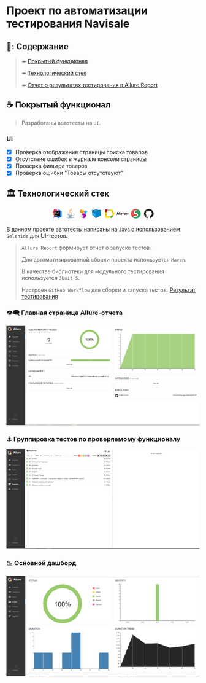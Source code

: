 # Проект по автоматизации тестирования Navisale

## 📖:	Содержание

> ➠ [Покрытый функционал](#coffee-покрытый-функционал)
>
> ➠ [Технологический стек](#classical_building-технологический-стек)
>
> ➠ [Отчет о результатах тестирования в Allure Report](#eye_speech_bubble-главная-страница-allure-отчета)


## :coffee: Покрытый функционал

> Разработаны автотесты на <code>UI</code>.
### UI

- [x] Проверка отображения страницы поиска товаров
- [x] Отсутствие ошибок в журнале консоли страницы
- [x] Проверка фильтра товаров
- [x] Проверка ошибки "Товары отсутствуют"

## :classical_building: Технологический стек

<p align="center">
<img width="6%" title="IntelliJ IDEA" src="images/logo/Intelij_IDEA.svg">
<img width="6%" title="Java" src="images/logo/Java.svg">
<img width="6%" title="Selenide" src="images/logo/Selenide.svg">
<img width="6%" title="Selenoid" src="images/logo/Selenoid.svg">
<img width="6%" title="Allure Report" src="images/logo/Allure_Report.svg">
<img width="6%" title="Maven" src="images/logo/Maven.svg">
<img width="6%" title="JUnit5" src="images/logo/JUnit5.svg">
<img width="6%" title="GitHub" src="images/logo/GitHub.svg">
</p>

В данном проекте автотесты написаны на <code>Java</code> с использованием <code>Selenide</code> для UI-тестов.
>
> <code>Allure Report</code> формирует отчет о запуске тестов.
>
> Для автоматизированной сборки проекта используется <code>Maven</code>.
>
> В качестве библиотеки для модульного тестирования используется <code>JUnit 5</code>.
>
> Настроен <code>GitHub Workflow</code> для сборки и запуска тестов. [Результат тестирования](https://snick-p.github.io/autotest-with-selenide-junit5-spring/7/)


### :eye_speech_bubble: Главная страница Allure-отчета

<p align="center">
<img title="Allure Overview" src="images/screens/allure_overview.png">
</p>

### ⚓  Группировка тестов по проверяемому функционалу

<p align="center">
<img title="Allure Behaviors" src="images/screens/allure_behaviors.png">
</p>


### 📉 Основной дашборд

<p align="center">
<img title="Allure Overview Dashboard" src="images/screens/allure_overview_dashboard.png.png">
</p>




